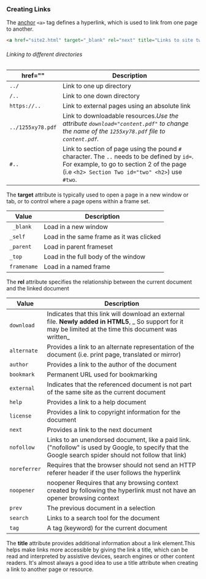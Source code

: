 ### Creating Links

The [anchor](https://www.w3schools.com/tags/tag_a.asp) `<a>` tag defines a hyperlink, which is used to link from one page to another.

```html
<a href="site2.html" target="_blank" rel="next" title="Links to site two"> Site Two </a>
```
###### Linking to different directories

| href=""| Description |
| ------------------|-----------|
| `../`             | Link to one up directory |  
| `/..`             | Link to one down directory |  
| `https://..`      | Link to external pages using an absolute link |
| `../1255xy78.pdf` | Link to downloadable resources._Use the attribute `download="content.pdf"` to change the name of the `1255xy78.pdf` file to `content.pdf`._|
| `#..`             | Link to section of page using the pound `#` character. The `..` needs to be defined by `id=`. For example, to go to section 2 of the page (i.e `<h2> Section Two id="two" <h2>`) use `#two`.

 The **target** attribute is typically used to open a page in a new window or tab, or to control where a page opens within a frame set.

| Value	| Description |
| ------ |-----------|
| ` _blank`  | Load in a new window |
| `_self`	   | Load in the same frame as it was clicked |
| `_parent`  | Load in parent frameset |
| `_top`	   | Load in the full body of the window |
| `framename`| Load in a named frame |

The **rel** attribute specifies the relationship between the current document and the linked document

| Value	| Description |
| ------ |-----------|
| `download`   | Indicates that this link will download an external file. **Newly added in HTML5**, _ So support for it may be limited at the time this document was written_ |
| `alternate`  | Provides a link to an alternate representation of the document (i.e. print page, translated or mirror) |
| `author`	   | Provides a link to the author of the document |
| `bookmark`   | Permanent URL used for bookmarking |
| `external`	 | Indicates that the referenced document is not part of the same site as the current document |
| `help`       | Provides a link to a help document |
| `license`    | Provides a link to copyright information for the document |
| `next`       | Provides a link to the next document |
| `nofollow`   | Links to an unendorsed document, like a paid link. ("nofollow" is used by Google, to specify that the Google search spider should not follow that link) |
| `noreferrer` | Requires that the browser should not send an HTTP referer header if the user follows the hyperlink |
| `noopener`   | noopener	Requires that any browsing context created by following the hyperlink must not have an opener browsing context |
| `prev`       | The previous document in a selection |
| `search`     | Links to a search tool for the document |
| `tag`        | A tag (keyword) for the current document |

The **title** attribute provides additional information about a link element.This helps make links more accessible by giving the link a title, which can be read and interpreted by assistive devices, search engines or other content readers. It's almost always a good idea to use a title attribute when creating a link to another page or resource.
